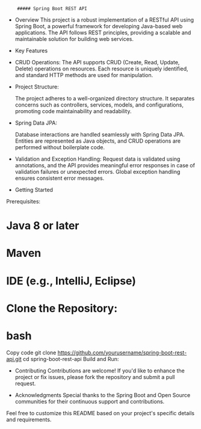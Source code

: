         ##### Spring Boot REST API
- Overview
This project is a robust implementation of a RESTful API using Spring Boot, a powerful framework for developing Java-based web applications. The API follows REST principles, providing a scalable and maintainable solution for building web services.

- Key Features
  
- CRUD Operations:
    The API supports CRUD (Create, Read, Update, Delete) operations on resources. Each resource is uniquely identified, and standard HTTP methods are used for 
    manipulation.

- Project Structure:

    The project adheres to a well-organized directory structure. It separates concerns such as controllers, services, models, and configurations, promoting code 
    maintainability and readability.

- Spring Data JPA:
  
    Database interactions are handled seamlessly with Spring Data JPA. Entities are represented as Java objects, and CRUD operations are performed without 
    boilerplate code.

- Validation and Exception Handling:
     Request data is validated using annotations, and the API provides meaningful error responses in case of validation failures or unexpected errors. Global 
     exception handling ensures consistent error messages.


- Getting Started
  
Prerequisites:
# Java 8 or later
# Maven
# IDE (e.g., IntelliJ, Eclipse)
# Clone the Repository:

# bash
Copy code
git clone https://github.com/yourusername/spring-boot-rest-api.git
cd spring-boot-rest-api
Build and Run:


- Contributing
Contributions are welcome! If you'd like to enhance the project or fix issues, please fork the repository and submit a pull request.

- Acknowledgments
Special thanks to the Spring Boot and Open Source communities for their continuous support and contributions.

Feel free to customize this README based on your project's specific details and requirements.






